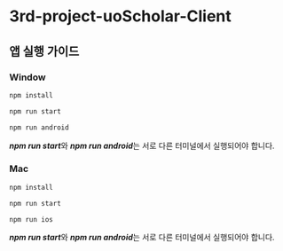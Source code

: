 # 3rd-project-uoScholar-Client

## 앱 실행 가이드
### Window
```sh
npm install
```

```sh
npm run start
```

```sh
npm run android
```

***npm run start***와 ***npm run android***는 서로 다른 터미널에서 실행되어야 합니다.

### Mac
```sh
npm install
```

```sh
npm run start
```

```sh
npm run ios
```

***npm run start***와 ***npm run android***는 서로 다른 터미널에서 실행되어야 합니다.